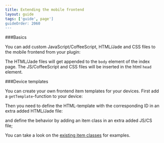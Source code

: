 ```yaml
---
title: Extending the mobile frontend
layout: guide
tags: ['guide', page']
guideOrder: 2060
---
```


###Basics

You can add custom JavaScript/CoffeeScript, HTML/Jade and CSS files to the mobile frontend from your plugin:

<script src="https://gist.github.com/sweetpi/901c222517bd627a50b3.js?file=adding-files.coffee"></script>

The HTML/Jade files will get appended to the `body` element of the index page. The JS/CoffeeScript and CSS files 
will be inserted in the html `head` element.

###Device templates

You can create your own frontend item templates for your devices. First add a `getTemplate`-function to your device:

<script src="https://gist.github.com/sweetpi/9157350.js?file=template.coffee"></script>

Then you need to define the HTML-template with the corresponding ID in an extra added HTML/Jade file:

<script src="https://gist.github.com/sweetpi/901c222517bd627a50b3.js?file=item-template.html"></script>

and define the behavior by adding an item class in an extra added JS/CS file;

<script src="https://gist.github.com/sweetpi/901c222517bd627a50b3.js?file=item-class.coffee"></script>

You can take a look on the [existing item classes](https://github.com/pimatic/pimatic-mobile-frontend/blob/master/app/pages/index-items.coffee) for examples.
